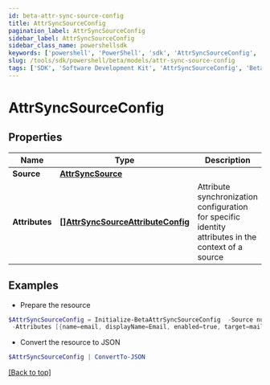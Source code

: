 ```yaml
---
id: beta-attr-sync-source-config
title: AttrSyncSourceConfig
pagination_label: AttrSyncSourceConfig
sidebar_label: AttrSyncSourceConfig
sidebar_class_name: powershellsdk
keywords: ['powershell', 'PowerShell', 'sdk', 'AttrSyncSourceConfig', 'BetaAttrSyncSourceConfig'] 
slug: /tools/sdk/powershell/beta/models/attr-sync-source-config
tags: ['SDK', 'Software Development Kit', 'AttrSyncSourceConfig', 'BetaAttrSyncSourceConfig']
---
```



# AttrSyncSourceConfig

## Properties

Name | Type | Description | Notes
------------ | ------------- | ------------- | -------------
**Source** | [**AttrSyncSource**](attr-sync-source) |  | [required]
**Attributes** | [**[]AttrSyncSourceAttributeConfig**](attr-sync-source-attribute-config) | Attribute synchronization configuration for specific identity attributes in the context of a source | [required]

## Examples

- Prepare the resource
```powershell
$AttrSyncSourceConfig = Initialize-BetaAttrSyncSourceConfig  -Source null `
 -Attributes [{name=email, displayName=Email, enabled=true, target=mail}, {name=firstname, displayName=First Name, enabled=false, target=givenName}]
```

- Convert the resource to JSON
```powershell
$AttrSyncSourceConfig | ConvertTo-JSON
```


[[Back to top]](#) 

